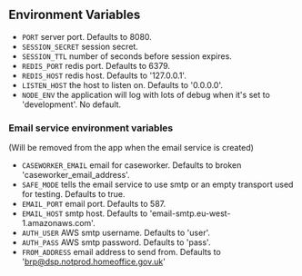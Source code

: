 ## Environment Variables

* `PORT` server port. Defaults to 8080.
* `SESSION_SECRET` session secret.
* `SESSION_TTL` number of seconds before session expires.
* `REDIS_PORT` redis port. Defaults to 6379.
* `REDIS_HOST` redis host. Defaults to '127.0.0.1'.
* `LISTEN_HOST` the host to listen on. Defaults to '0.0.0.0'.
* `NODE_ENV` the application will log with lots of debug when it's set to 'development'. No default.

### Email service environment variables
(Will be removed from the app when the email service is created)

* `CASEWORKER_EMAIL` email for caseworker. Defaults to broken 'caseworker_email_address'.
* `SAFE_MODE` tells the email service to use smtp or an empty transport used for testing. Defaults to true.
* `EMAIL_PORT` email port. Defaults to 587.
* `EMAIL_HOST` smtp host. Defaults to 'email-smtp.eu-west-1.amazonaws.com'.
* `AUTH_USER` AWS smtp username. Defaults to 'user'.
* `AUTH_PASS` AWS smtp password. Defaults to 'pass'.
* `FROM_ADDRESS` email address to send from. Defaults to 'brp@dsp.notprod.homeoffice.gov.uk'
